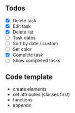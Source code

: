 ## Todos
- [x] Delete task
- [x] Edit task
- [x] Delete list
- [ ] Task dates
- [ ] Sort by date / custom
- [ ] Set color
- [x] Complete task
- [ ] Show completed tasks

## Code template
- create elements
- set attributes (classes first)
- functions
- appends